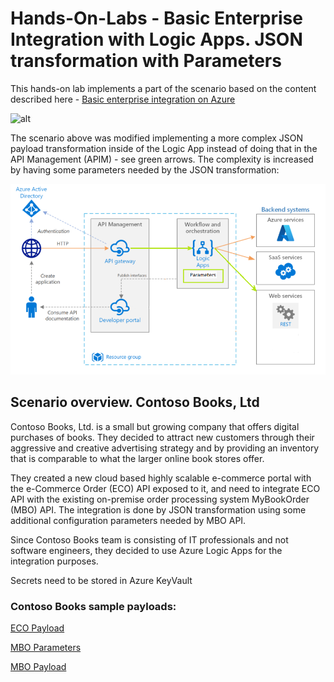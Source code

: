 # Hands-On-Labs - Basic Enterprise Integration with Logic Apps. JSON transformation with Parameters
This hands-on lab implements a part of the scenario based on the content described here - [Basic enterprise integration on Azure](https://docs.microsoft.com/en-us/azure/architecture/reference-architectures/enterprise-integration/basic-enterprise-integration)

![alt](https://docs.microsoft.com/en-us/azure/architecture/reference-architectures/enterprise-integration/_images/simple-enterprise-integration.png)

The scenario above was modified implementing a more complex JSON payload transformation inside of the Logic App instead of doing that in the API Management (APIM) - see green arrows. The complexity is increased by having some parameters needed by the JSON transformation: 

![](docs/media/2021-12-20-18-39-32.png)

## Scenario overview. Contoso Books, Ltd

Contoso Books, Ltd. is a small but growing company that offers digital purchases of books. They decided to attract new customers through their aggressive and creative advertising strategy and by providing an inventory that is comparable to what the larger online book stores offer. 

They created a new cloud based highly scalable e-commerce portal with the e-Commerce Order (ECO) API exposed to it, and need to integrate ECO API with the existing on-premise order processing system MyBookOrder (MBO) API. The integration is done by JSON transformation using some additional configuration parameters needed by MBO API. 

Since Contoso Books team is consisting of IT professionals and not software engineers, they decided to use Azure Logic Apps for the integration purposes.

Secrets need to be stored in Azure KeyVault

### Contoso Books sample payloads:

[ECO Payload](eco-payload.json)

[MBO Parameters](params.json)

[MBO Payload](mbo-payload.json)



